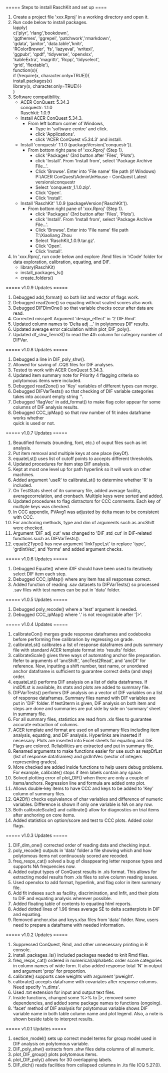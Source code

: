 ===== Steps to install RaschKit and set up ====

1.  Create a project file 'xxx.Rproj' in a working directory and open it.
2.  Run code below to install packages.\
    lapply(\
        c('plyr', 'rlang','bookdown',\
          'ggthemes', 'ggrepel', 'patchwork','rmarkdown',\
          'gdata', 'janitor', 'data.table','knitr',\
          'RColorBrewer', 'fs', 'lazyeval', 'writexl',\
          'ggpubr', 'qpdf', 'tidyverse', 'openxlsx',\
          'kableExtra', 'magrittr', 'Rcpp', 'tidyselect',\
          'grid', 'flextable'),\
        function(x){\
          if (!require(x, character.only=TRUE)){\
             install.packages(x)\
             library(x, character.only=TRUE)}}\
    )
3.	Software compatibility.
    - ACER ConQuest: 5.34.3\
      conquestr: 1.1.0\
      Raschkit: 1.0.9
    - Install ACER ConQuest 5.34.3.
        - From left bottom corner of Windows, 
            - Type in 'software centre' and click.
            - click 'Applications'.
            - click 'ACER ConQuest v5.34.3' and install.
    - Install 'conquestr' 1.1.0 (packageVersion('conquestr')).
        - From bottom right pane of 'xxx.Rproj' (Step 1).    
            - click 'Packages' (3rd button after 'Files', 'Plots').
            - click 'Install'. From 'Install from', select 'Package Archive File...'.
            - Click 'Browse'. Enter into 'File name' file path (if Windows)\
                P:\ACER ConQuest\Admin\InHouse - ConQuest Latest versions\conquestr
            - Select 'conquestr_1.1.0.zip'. 
            - Click 'Open'. 
            - Click 'Install'.
    - Install 'RaschKit' 1.0.9 (packageVersion('RaschKit')).
        - From bottom right pane of 'xxx.Rproj' (Step 1).    
            - click 'Packages' (3rd button after 'Files', 'Plots').
            - click 'Install'. From 'Install from', select 'Package Archive File...'.
            - Click 'Browse'. Enter into 'File name' file path\
                T:\Xiaoliang Zhou
            - Select 'RaschKit_1.0.9.tar.gz'. 
            - Click 'Open'. 
            - Click 'Install'.
4.  In 'xxx.Rproj', run code below and explore .Rmd files in ‘rCode’ folder for 
    data exploration, calibration, equating, and DIF. 
    - library(RaschKit)
    - install_packages_ls()
    - create_folders()
    
===== v1.0.9 Updates =====
1. Debugged add_format() so both list and vector of flags work.
2. Debugged read2one() so equating without scaled scores also work.
3. Debugged DIFDimOne() so that variable checks occur after data are read.
4. Corrected misspelt Argument 'design_effect' in '2 DIF.Rmd'.
5. Updated column names to 'Delta adj ...' in polytomous DIF results.
6. Updated average error calculation within plot_DIF_poly().
7. Updated df_shw_Term3() to read the 4th column for category number of DIFVar.

===== v1.0.8 Updates =====
1. Debugged a line in DIF_poly_shw().
2. Allowed for saving of .CQS files for DIF analyses.
3. Tested to work with ACER ConQuest 5.34.3.
4. Updated item summary note for Priority 4 flagging criteria so polytomous items 
   were included.
5. Debugged read2one() so 'Key' variables of different types can merge.
6. Debugged DIFVarTests() so that checking of DIF variable categories takes into 
   account empty string ''.
7. Debugged 'flagVec' in add_format() to make flag color appear for some columns 
   of DIF analysis results.
8. Debugged CCC_ipMap() so that row number of fit index dataframe works whether  
   quick is used or not.

===== v1.0.7 Updates =====
1. Beautified formats (rounding, font, etc.) of ouput files such as int analysis.
2. Put item removal and multiple keys at one place (keyDf).
3. equateLst() uses list of cutoff points to accepts different thresholds.
4. Updated procedures for item step DIF analysis.
5. Kept at most one level up for path hyperlink so it will work on other machines.
6. Added argument 'useR' to calibrateLst() to determine whether 'R' is included.
7. On TestStats sheet of itn summary file, added average facility, 
   averagecorrelation, and cronbach. Multiple keys were sorted and added.
8. Updated procedures to flag distractors for CCC comments. Each key of multiple 
   keys was checked.
9. In CCC appendix, PVAvg1 was adjusted by delta mean to be consistent with CCC.
10. For anchoring methods, type and dim of arguments such as ancShift were checked.
11. Argument 'DIF_adj_cut' was changed to 'DIF_std_cut' in DIF-related functions 
    such as DIFVarTests(). 
12. equate2Type() has new argument 'linkTypeLst' to replace 'type', 'grdIntVec', 
    and 'forms' and added argument checks.

===== v1.0.6 Updates =====
1. Debugged Equate() where iDIF should have been used to iteratively select 
   DIF item each step.
2. Debugged CCC_ipMap() where any item has all responses correct.
3. Added function of reading .sav datasets to DIFVarTests() so processed .sav
   files with test names can be put in 'data' folder.

===== v1.0.5 Updates =====
1. Debugged poly_recode() where a 'test' argument is needed.
2. Debugged CCC_ipMap() where '.' is not recognizable after '|>'.

===== v1.0.4 Updates =====
1. calibrateCon() merges grade response dataframes and codebooks before performing
   free calibrarion by regressing on grade.
2. calibrateLst() calibrates a list of response dataframes and puts summary file
   with standard ACER template format into 'results' folder.
3. calibrateScale() gives three ways of automating anchor file preparation. 
   Refer to arguments of 'ancShift', 'ancTest2Read', and 'ancDf' for reference.
   Now, inputting a shift number, test name, or unordered anchor dataframe is
   sufficient to guarantee correct delta (and step) order.
4. equateLst() performs DIF analysis on a list of delta dataframes. If indDfLst is 
   available, its stats and plots are added to summary file.
5. DIFVarTests() perfomrs DIF analysis on a vector of DIF variables on a list
   of response dataframes. Summary files named with DIF variables are put in 
   'DIF' folder. If test3term is given, DIF analysis on both item and steps 
   are done and summaries are put side by side on 'summary' sheet in summary file.
6. For all summary files, statistics are read from .xls files to guarantee 
   accurate extraction of columns.
7. ACER template and format are used on all summary files including item analysis,
   equating, and DIF analysis. Hyperlinks are inserted if necessary. Plots are
   inserted into Excel sheets for equating and DIF. Flags are colored. Reliabilities
   are extracted and put in summary file.
8. Renamed arguments to make functions easier for use such as respDfLst (list 
   of response dataframes) and grdIntVec (vector of integers representing grades).
9. More checked are added inside functions to help users debug problems. For
   example, calibrate() stops if item labels contain any space.
10. Solved plotting error of plot_DIF() when there are only a couple of 
    items/anchors. Regression line and formula are added onto plot.
11. Allows double-key items to have CCC and keys to be added to 'Key' column of
    summary files.
12. QA2Df() checks equivalance of char variables and difference of numeric variables.
    Difference is shown if only one variable is NA on any row.
13. Both calibrateScale() and calibrate() allow for diagnostics on trial items
    after anchoring on core items.
14. Added statistics on option/score and test to CCC plots. Added color flags.

===== v1.0.3 Updates =====
1. DIF_dim_one() corrected order of reading data and checking input.
2. poly_recode() outputs in 'data' folder a file showing which and how 
   polytomous items not continuously scored are recoded.
3. freq_resps_cat() solved a bug of disappearing letter response types and 
   supports NA frequencies now.
4. Added output types of ConQuest results in .xls format. This allows for 
   extracting model results from .xls files to solve column reading issues.
5. Used openxlsx to add format, hyperlink, and flag color in item summary file.
6. Add fit indexes such as facility, discrimination, and Infit, and their plots 
   to DIF and equating analysis wherever possible. 
7. Added floating table of contents to equating html reports.
8. Added dotted lines of 1.96 times average SE to delta scatterplots in DIF and 
   equating.
9. Removed anchor.xlsx and keys.xlsx files from 'data' folder. Now, users need to 
   prepare a dataframe with needed information.

===== v1.0.2 Updates =====
1. Suppressed ConQuest, Rmd, and other unnecessary printing in R console.
2. install_packages_ls() included packages needed to knit Rmd files.
3. freq_resps_cat() ordered in numerical/alphabetic order score categories in column names 
   of wide form. It also added response total 'N' in output and argument 'prop' 
   for proportion.
4. calibrate() supports case weights with argument 'pweight'.
5. calibrate() accepts dataframe with covariates after response columns. Need 
   specify 'n_dims'.
6. Used .txt extension for input and output text files.
7. Inside functions, changed some %>% to |>, removed some dependencies, and 
   added some package names to functions (ongoing).
8. 'facet' method of DIF analysis for polytomous variable shows DIF variable 
   name in both table column name and plot legend. Also, a note is shown beside 
   table to interpret results.

===== v1.0.1 Updates =====
1. section_model() sets up correct model terms for group model used in DIF 
   analysis on polytomous variable.
2. DIF_poly_shw() extracts from .shw files delta columns of all numeric.
3. plot_DIF_group() plots polytomous items.
4. plot_DIF_poly() allows for 30 overlapping labels.
5. DIF_dich() reads facilities from collapsed columns in .its file (CQ 5.27.0).
